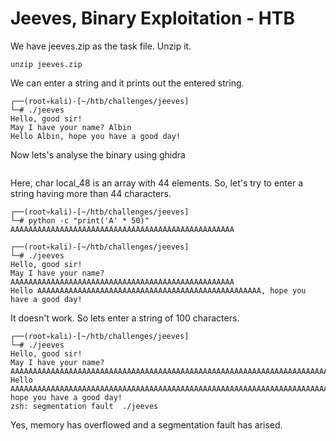 # Jeeves, Binary Exploitation - HTB



We have jeeves.zip as the task file. Unzip it.

```
unzip jeeves.zip
```





We can enter a string and it prints out the entered string.

```
┌──(root💀kali)-[~/htb/challenges/jeeves]
└─# ./jeeves       
Hello, good sir!
May I have your name? Albin
Hello Albin, hope you have a good day!

```



Now lets's analyse the binary using ghidra

<img title="" src="file:///root/Pictures/Screenshot_2022-06-10_04_51_04.png" alt="">



Here,  char local_48 is an array with 44 elements. So, let's try to enter a string having more than 44 characters.

```
┌──(root💀kali)-[~/htb/challenges/jeeves]
└─# python -c "print('A' * 50)"                                               
AAAAAAAAAAAAAAAAAAAAAAAAAAAAAAAAAAAAAAAAAAAAAAAAAA
                                                                                                                                                                                             
┌──(root💀kali)-[~/htb/challenges/jeeves]
└─# ./jeeves
Hello, good sir!
May I have your name? AAAAAAAAAAAAAAAAAAAAAAAAAAAAAAAAAAAAAAAAAAAAAAAAAA
Hello AAAAAAAAAAAAAAAAAAAAAAAAAAAAAAAAAAAAAAAAAAAAAAAAAA, hope you have a good day!

```



It doesn't work. So lets enter a string of 100 characters.

```
┌──(root💀kali)-[~/htb/challenges/jeeves]
└─# ./jeeves                    
Hello, good sir!
May I have your name? AAAAAAAAAAAAAAAAAAAAAAAAAAAAAAAAAAAAAAAAAAAAAAAAAAAAAAAAAAAAAAAAAAAAAAAAAAAAAAAAAAAAAAAAAAAAAAAAAAAA
Hello AAAAAAAAAAAAAAAAAAAAAAAAAAAAAAAAAAAAAAAAAAAAAAAAAAAAAAAAAAAAAAAAAAAAAAAAAAAAAAAAAAAAAAAAAAAAAAAAAAAA, hope you have a good day!
zsh: segmentation fault  ./jeeves

```

Yes, memory has overflowed and a segmentation fault has arised.


